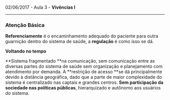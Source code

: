 02/06/2017 - Aula 3 - **Vivências I**

---

### Atenção Básica

**Referenciamente** é o encaminhamento adequado do paciente para outra guarnição dentro do sistema de saúde, a **regulação** é como isso se dá.

**Voltando no tempo**

**Sistema fragmentado **na comunicação, sem comunicação entre as diversas partes do sistema de saúde sem organização e planejamento com atendimento por demanda. A **restrição de acesso **se dá principalmente devido à distância geográfica, dado que a parte de maior complexidade do sistema é centralizado nas captais e grandes centros. **Sem participação da sociedade nas políticas públicas**, hierarquizado e autônomo aos usuários do sistema.





